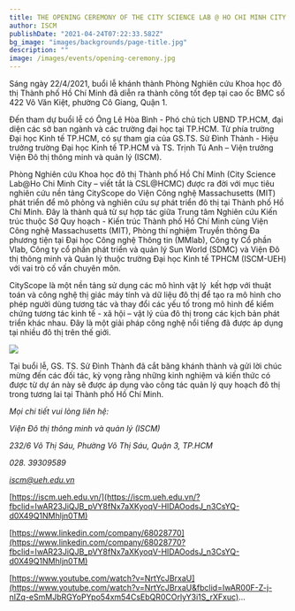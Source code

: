 ```yaml
---
title: THE OPENING CEREMONY OF THE CITY SCIENCE LAB @ HO CHI MINH CITY
author: ISCM
publishDate: "2021-04-24T07:22:33.582Z"
bg_image: "images/backgrounds/page-title.jpg"
description: "" 
image: /images/events/opening-ceremony.jpg
---
```

<!--StartFragment-->

Sáng ngày 22/4/2021, buổi lễ khánh thành Phòng Nghiên cứu Khoa học đô thị Thành phố Hồ Chí Minh đã diễn ra thành công tốt đẹp tại cao ốc BMC số 422 Võ Văn Kiệt, phường Cô Giang, Quận 1. 

Đến tham dự buổi lễ có Ông Lê Hòa Bình - Phó chủ tịch UBND TP.HCM, đại diện các sở ban ngành và các trường đại học tại TP.HCM. Từ phía trường Đại học Kinh tế TP.HCM, có sự tham gia của GS.TS. Sử Đình Thành - Hiệu trưởng trường Đại học Kinh tế TP.HCM và TS. Trịnh Tú Anh – Viện trưởng Viện Đô thị thông minh và quản lý (ISCM).

Phòng Nghiên cứu Khoa học đô thị Thành phố Hồ Chí Minh (City Science Lab@Ho Chi Minh City – viết tắt là CSL@HCMC) được ra đời với mục tiêu nghiên cứu nền tảng CityScope do Viện Công nghệ Massachusetts (MIT) phát triển để mô phỏng và nghiên cứu sự phát triển đô thị tại Thành phố Hồ Chí Minh. Đây là thành quả từ sự hợp tác giữa Trung tâm Nghiên cứu Kiến trúc thuộc Sở Quy hoạch - Kiến trúc Thành phố Hồ Chí Minh cùng Viện Công nghệ Massachusetts (MIT), Phòng thí nghiệm Truyền thông Đa phương tiện tại Đại học Công nghệ Thông tin (MMlab), Công ty Cổ phần Vlab, Công ty cổ phần phát triển và quản lý Sun World (SDMC) và Viện Đô thị thông minh và Quản lý thuộc trường Đại học Kinh tế TPHCM (ISCM-UEH) với vai trò cố vấn chuyên môn. 

CityScope là một nền tảng sử dụng các mô hình vật lý  kết hợp với thuật toán và công nghệ thị giác máy tính và dữ liệu đô thị để tạo ra mô hình cho phép người dùng tương tác và thay đổi các yếu tố trong mô hình để kiểm chứng tương tác kinh tế - xã hội – vật lý của đô thị trong các kịch bản phát triển khác nhau. Đây là một giải pháp công nghệ nổi tiếng đã được áp dụng tại nhiều đô thị trên thế giới.

![](/images/176481519_285309869807585_112322723284688095_n.jpg)

Tại buổi lễ, GS. TS. Sử Đình Thành đã cắt băng khánh thành và gửi lời chúc mừng đến các đối tác, kỳ vọng rằng những kinh nghiệm và kiến thức có được từ dự án này sẽ được áp dụng vào công tác quản lý quy hoạch đô thị trong tương lai tại Thành phố Hồ Chí Minh.

*Mọi chi tiết vui lòng liên hệ:*

*Viện Đô thị thông minh và quản lý (ISCM)*

*232/6 Võ Thị Sáu, Phường Võ Thị Sáu, Quận 3, TP.HCM*

*028. 39309589*

*iscm@ueh.edu.vn*

[https://iscm.ueh.edu.vn/](https://iscm.ueh.edu.vn/?fbclid=IwAR23JiQJB_pVY8fNx7aXKyoqV-HIDAOodsJ_n3CsYQ-d0X49Q1NMhljn0TM)

[https://www.linkedin.com/company/68028770](https://www.linkedin.com/company/68028770?fbclid=IwAR23JiQJB_pVY8fNx7aXKyoqV-HIDAOodsJ_n3CsYQ-d0X49Q1NMhljn0TM)

[https://www.youtube.com/watch?v=NrtYcJBrxaU](https://www.youtube.com/watch?v=NrtYcJBrxaU&fbclid=IwAR00F-Z-j-nIZq-eSmMJbRGYoPYpo54xm54CsEbQR0COrlyY3i1S_rXFxuc)...

<!--EndFragment-->